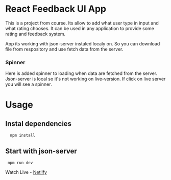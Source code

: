 # React Feedback UI App
This is a project from course. Its allow to add what user type in input and what rating chooses. It can be used in any application to provide some rating and feedback system.

App its working with json-server instaled localy on. So you can download file from respository and use fetch data from the server.

### Spinner
Here is added spinner to loading when data are fetched from the server. Json-server is local so it's not working on live-version. If click on live server you will see a spinner.


# Usage

## Instal dependencies

```
  npm install
```

## Start with json-server 

```
 npm run dev
```

Watch Live - [Netlify](https://serene-scone-4d2cde.netlify.app/)
